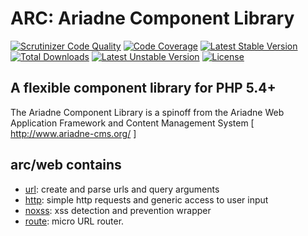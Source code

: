 ARC: Ariadne Component Library 
========================= 

[![Scrutinizer Code Quality](https://scrutinizer-ci.com/g/Ariadne-CMS/arc-web/badges/quality-score.png?b=master)](https://scrutinizer-ci.com/g/Ariadne-CMS/arc-web/)
[![Code Coverage](https://scrutinizer-ci.com/g/Ariadne-CMS/arc-web/badges/coverage.png?b=master)](https://scrutinizer-ci.com/g/Ariadne-CMS/arc-web/)
[![Latest Stable Version](https://poser.pugx.org/arc/web/v/stable.svg)](https://packagist.org/packages/arc/web)
[![Total Downloads](https://poser.pugx.org/arc/web/downloads.svg)](https://packagist.org/packages/arc/web)
[![Latest Unstable Version](https://poser.pugx.org/arc/web/v/unstable.svg)](https://packagist.org/packages/arc/web)
[![License](https://poser.pugx.org/arc/web/license.svg)](https://packagist.org/packages/arc/web)

A flexible component library for PHP 5.4+ 
----------------------------------------- 

The Ariadne Component Library is a spinoff from the Ariadne Web 
Application Framework and Content Management System 
[ http://www.ariadne-cms.org/ ]

arc/web contains
------------------
- [url](docs/url.md): create and parse urls and query arguments
- [http](docs/http.md): simple http requests and generic access to user input
- [noxss](docs/noxss.md): xss detection and prevention wrapper
- [route](docs/route.md): micro URL router.
